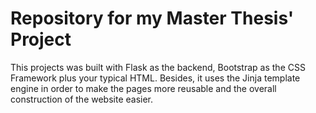 Repository for my Master Thesis' Project
=========================================


This projects was built with Flask as the backend, Bootstrap as the CSS Framework plus your typical HTML.
Besides, it uses the Jinja template engine in order to make the pages more reusable and the overall construction of the website easier.
